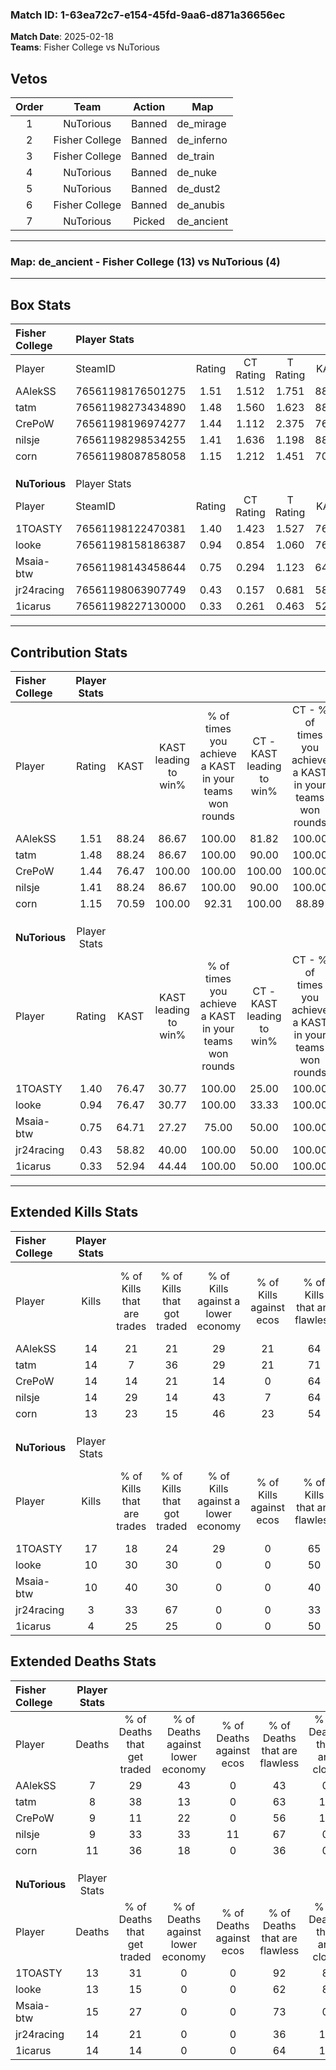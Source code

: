 ### Match ID: 1-63ea72c7-e154-45fd-9aa6-d871a36656ec  
**Match Date**: 2025-02-18  
**Teams**: Fisher College vs NuTorious  

## Vetos  

| Order | Team | Action | Map |
| :---: | :--: | :----: | --- |
| 1 | NuTorious | Banned | de_mirage |
| 2 | Fisher College | Banned | de_inferno |
| 3 | Fisher College | Banned | de_train |
| 4 | NuTorious | Banned | de_nuke |
| 5 | NuTorious | Banned | de_dust2 |
| 6 | Fisher College | Banned | de_anubis |
| 7 | NuTorious | Picked | de_ancient |

---  

### **Map**: de_ancient - Fisher College (13) vs NuTorious (4)  
---  

## Box Stats  

| **Fisher College** | Player Stats      |        |           |          |       |       |       |         |        |      |     |
| :- | :- | :-: | :-: | :-: | :-: | :-: | :-: | :-: | :-: | :-: | :-: |
| Player             | SteamID           | Rating | CT Rating | T Rating | KAST  |  ADR  | Kills | Assists | Deaths | K/D  | HS% |
| AAlekSS            | 76561198176501275 |  1.51  |   1.512   |  1.751   | 88.24 | 86.6  |  14   |    6    |   7    | 2.00 | 35  |
| tatm               | 76561198273434890 |  1.48  |   1.560   |  1.623   | 88.24 | 86.5  |  14   |    6    |   8    | 1.75 | 57  |
| CrePoW             | 76561198196974277 |  1.44  |   1.112   |  2.375   | 76.47 | 101.6 |  14   |   11    |   9    | 1.56 | 50  |
| nilsje             | 76561198298534255 |  1.41  |   1.636   |  1.198   | 88.24 | 79.4  |  14   |    4    |   9    | 1.56 | 71  |
| corn               | 76561198087858058 |  1.15  |   1.212   |  1.451   | 70.59 | 72.1  |  13   |    5    |   11   | 1.18 | 23  |
|                    |                   |        |           |          |       |       |       |         |        |      |     |
|                    |                   |        |           |          |       |       |       |         |        |      |     |
|                    |                   |        |           |          |       |       |       |         |        |      |     |
| **NuTorious**      | Player Stats      |        |           |          |       |       |       |         |        |      |     |
| Player             | SteamID           | Rating | CT Rating | T Rating | KAST  |  ADR  | Kills | Assists | Deaths | K/D  | HS% |
| 1TOASTY            | 76561198122470381 |  1.40  |   1.423   |  1.527   | 76.47 | 96.4  |  17   |    3    |   13   | 1.31 | 41  |
| looke              | 76561198158186387 |  0.94  |   0.854   |  1.060   | 76.47 | 62.1  |  10   |    3    |   13   | 0.77 | 60  |
| Msaia-btw          | 76561198143458644 |  0.75  |   0.294   |  1.123   | 64.71 | 55.1  |  10   |    1    |   15   | 0.67 | 60  |
| jr24racing         | 76561198063907749 |  0.43  |   0.157   |  0.681   | 58.82 | 54.0  |   3   |    9    |   14   | 0.21 | 66  |
| 1icarus            | 76561198227130000 |  0.33  |   0.261   |  0.463   | 52.94 | 34.2  |   4   |    1    |   14   | 0.29 | 75  |
---  

## Contribution Stats  

| **Fisher College** | Player Stats |       |                      |                                                        |                           |                                                             |                          |                                                            |
| :- | :-: | :-: | :-: | :-: | :-: | :-: | :-: | :-: |
| Player             |    Rating    | KAST  | KAST leading to win% | % of times you achieve a KAST in your teams won rounds | CT - KAST leading to win% | CT - % of times you achieve a KAST in your teams won rounds | T - KAST leading to win% | T - % of times you achieve a KAST in your teams won rounds |
| AAlekSS            |     1.51     | 88.24 |        86.67         |                         100.00                         |           81.82           |                           100.00                            |          100.00          |                           100.00                           |
| tatm               |     1.48     | 88.24 |        86.67         |                         100.00                         |           90.00           |                           100.00                            |          80.00           |                           100.00                           |
| CrePoW             |     1.44     | 76.47 |        100.00        |                         100.00                         |          100.00           |                           100.00                            |          100.00          |                           100.00                           |
| nilsje             |     1.41     | 88.24 |        86.67         |                         100.00                         |           90.00           |                           100.00                            |          80.00           |                           100.00                           |
| corn               |     1.15     | 70.59 |        100.00        |                         92.31                          |          100.00           |                            88.89                            |          100.00          |                           100.00                           |
|                    |              |       |                      |                                                        |                           |                                                             |                          |                                                            |
|                    |              |       |                      |                                                        |                           |                                                             |                          |                                                            |
|                    |              |       |                      |                                                        |                           |                                                             |                          |                                                            |
| **NuTorious**      | Player Stats |       |                      |                                                        |                           |                                                             |                          |                                                            |
| Player             |    Rating    | KAST  | KAST leading to win% | % of times you achieve a KAST in your teams won rounds | CT - KAST leading to win% | CT - % of times you achieve a KAST in your teams won rounds | T - KAST leading to win% | T - % of times you achieve a KAST in your teams won rounds |
| 1TOASTY            |     1.40     | 76.47 |        30.77         |                         100.00                         |           25.00           |                           100.00                            |          33.33           |                           100.00                           |
| looke              |     0.94     | 76.47 |        30.77         |                         100.00                         |           33.33           |                           100.00                            |          30.00           |                           100.00                           |
| Msaia-btw          |     0.75     | 64.71 |        27.27         |                         75.00                          |           50.00           |                           100.00                            |          22.22           |                           66.67                            |
| jr24racing         |     0.43     | 58.82 |        40.00         |                         100.00                         |           50.00           |                           100.00                            |          37.50           |                           100.00                           |
| 1icarus            |     0.33     | 52.94 |        44.44         |                         100.00                         |           50.00           |                           100.00                            |          42.86           |                           100.00                           |
---  

## Extended Kills Stats  

| **Fisher College** | Player Stats |                            |                            |                                    |                         |                              |                                 |                                       |                    |           |
| :- | :-: | :-: | :-: | :-: | :-: | :-: | :-: | :-: | :-: | :-: |
| Player             |    Kills     | % of Kills that are trades | % of Kills that got traded | % of Kills against a lower economy | % of Kills against ecos | % of Kills that are flawless | % of Kills that are close duels | % of Kills that are assisted by flash | Pistol Round Kills | AWP Kills |
| AAlekSS            |      14      |             21             |             21             |                 29                 |           21            |              64              |               21                |                  14                   |         0          |     1     |
| tatm               |      14      |             7              |             36             |                 29                 |           21            |              71              |                0                |                   7                   |         2          |     3     |
| CrePoW             |      14      |             14             |             21             |                 14                 |            0            |              64              |               14                |                   7                   |         0          |     2     |
| nilsje             |      14      |             29             |             14             |                 43                 |            7            |              64              |                0                |                   0                   |         0          |     1     |
| corn               |      13      |             23             |             15             |                 46                 |           23            |              54              |                8                |                   0                   |         0          |     3     |
|                    |              |                            |                            |                                    |                         |                              |                                 |                                       |                    |           |
|                    |              |                            |                            |                                    |                         |                              |                                 |                                       |                    |           |
|                    |              |                            |                            |                                    |                         |                              |                                 |                                       |                    |           |
| **NuTorious**      | Player Stats |                            |                            |                                    |                         |                              |                                 |                                       |                    |           |
| Player             |    Kills     | % of Kills that are trades | % of Kills that got traded | % of Kills against a lower economy | % of Kills against ecos | % of Kills that are flawless | % of Kills that are close duels | % of Kills that are assisted by flash | Pistol Round Kills | AWP Kills |
| 1TOASTY            |      17      |             18             |             24             |                 29                 |            0            |              65              |                6                |                   0                   |         0          |     1     |
| looke              |      10      |             30             |             30             |                 0                  |            0            |              50              |               10                |                   0                   |         0          |     2     |
| Msaia-btw          |      10      |             40             |             30             |                 0                  |            0            |              40              |                0                |                   0                   |         0          |     0     |
| jr24racing         |      3       |             33             |             67             |                 0                  |            0            |              33              |                0                |                   0                   |         0          |     0     |
| 1icarus            |      4       |             25             |             25             |                 0                  |            0            |              50              |                0                |                  25                   |         0          |     0     |
## Extended Deaths Stats  

| **Fisher College** | Player Stats |                             |                                   |                          |                               |                            |                           |               |
| :- | :-: | :-: | :-: | :-: | :-: | :-: | :-: | :-: |
| Player             |    Deaths    | % of Deaths that get traded | % of Deaths against lower economy | % of Deaths against ecos | % of Deaths that are flawless | % of Deaths that are close | % of Deaths while blinded | Deaths to AWP |
| AAlekSS            |      7       |             29              |                43                 |            0             |              43               |             0              |             0             |       0       |
| tatm               |      8       |             38              |                13                 |            0             |              63               |             13             |             0             |       0       |
| CrePoW             |      9       |             11              |                22                 |            0             |              56               |             11             |            11             |       0       |
| nilsje             |      9       |             33              |                33                 |            11            |              67               |             0              |             0             |       0       |
| corn               |      11      |             36              |                18                 |            0             |              36               |             0              |             0             |       0       |
|                    |              |                             |                                   |                          |                               |                            |                           |               |
|                    |              |                             |                                   |                          |                               |                            |                           |               |
|                    |              |                             |                                   |                          |                               |                            |                           |               |
| **NuTorious**      | Player Stats |                             |                                   |                          |                               |                            |                           |               |
| Player             |    Deaths    | % of Deaths that get traded | % of Deaths against lower economy | % of Deaths against ecos | % of Deaths that are flawless | % of Deaths that are close | % of Deaths while blinded | Deaths to AWP |
| 1TOASTY            |      13      |             31              |                 0                 |            0             |              92               |             8              |             8             |       1       |
| looke              |      13      |             15              |                 0                 |            0             |              62               |             8              |             8             |       0       |
| Msaia-btw          |      15      |             27              |                 0                 |            0             |              73               |             0              |             0             |       0       |
| jr24racing         |      14      |             21              |                 0                 |            0             |              36               |             14             |             0             |       0       |
| 1icarus            |      14      |             14              |                 0                 |            0             |              64               |             14             |            14             |       1       |
